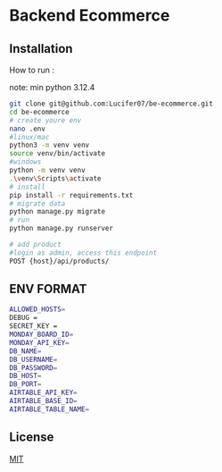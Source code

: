 # Backend Ecommerce

## Installation

How to run :

note: min python 3.12.4

```bash
git clone git@github.com:Lucifer07/be-ecommerce.git
cd be-ecommerce
# create youre env
nano .env
#linux/mac
python3 -m venv venv
source venv/bin/activate
#windows
python -m venv venv
.\venv\Scripts\activate
# install
pip install -r requirements.txt
# migrate data
python manage.py migrate
# run
python manage.py runserver

# add product
#login as admin, access this endpoint
POST {host}/api/products/
```
## ENV FORMAT
```bash
ALLOWED_HOSTS=
DEBUG = 
SECRET_KEY = 
MONDAY_BOARD_ID=
MONDAY_API_KEY=
DB_NAME=
DB_USERNAME=
DB_PASSWORD=
DB_HOST=
DB_PORT=
AIRTABLE_API_KEY=
AIRTABLE_BASE_ID=
AIRTABLE_TABLE_NAME=
```
## License

[MIT](https://choosealicense.com/licenses/mit/)